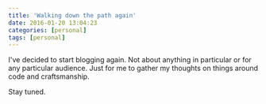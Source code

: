 ```yaml
---
title: 'Walking down the path again'
date: 2016-01-20 13:04:23
categories: [personal]
tags: [personal]
---
```


I've decided to start blogging again.
Not about anything in particular or for any particular audience.
Just for me to gather my thoughts on things around code and craftsmanship.

Stay tuned.
